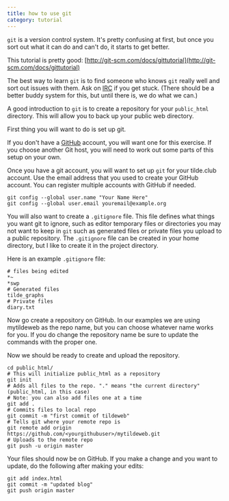 ```yaml
---
title: how to use git
category: tutorial
---
```


`git` is a version control system. It's pretty confusing at first, but
once you sort out what it can do and can't do, it starts to get better.

This tutorial is pretty good: [http://git-scm.com/docs/gittutorial](http://git-scm.com/docs/gittutorial)

The best way to learn `git` is to find someone who knows `git` really
well and sort out issues with them. Ask on [IRC](chat.html) if you get
stuck. (There should be a better buddy system for this, but until there
is, we do what we can.)

A good introduction to `git` is to create a repository for your
`public_html` directory. This will allow you to back up your public web
directory.

First thing you will want to do is set up git.

If you don't have a [GitHub](http://github.com) account, you will want
one for this exercise. If you choose another Git host, you will need to
work out some parts of this setup on your own.

Once you have a git account, you will want to set up `git` for your
tilde.club account. Use the email address that you used to create your
GitHub account. You can register multiple accounts with GitHub if
needed.

    git config --global user.name "Your Name Here"
    git config --global user.email youremail@example.org

You will also want to create a `.gitignore` file. This file defines what
things you want git to ignore, such as editor temporary files or
directories you may not want to keep in `git` such as generated files or
private files you upload to a public repository. The `.gitignore` file
can be created in your home directory, but I like to create it in the
project directory.

Here is an example `.gitignore` file:

    # files being edited
    *~
    *swp
    # Generated files
    tilde_graphs
    # Private files
    diary.txt

Now go create a repository on GitHub. In our examples we are using
mytildeweb as the repo name, but you can choose whatever name works for
you. If you do change the repository name be sure to update the commands
with the proper one.

Now we should be ready to create and upload the repository.

    cd public_html/
    # This will initialize public_html as a repository
    git init
    # Adds all files to the repo. "." means "the current directory" (public_html, in this case)
    # Note: you can also add files one at a time
    git add .
    # Commits files to local repo
    git commit -m "first commit of tildeweb"
    # Tells git where your remote repo is
    git remote add origin https://github.com/<yourgithubuser>/mytildeweb.git
    # Uploads to the remote repo
    git push -u origin master

Your files should now be on GitHub. If you make a change and you want to
update, do the following after making your edits:

    git add index.html
    git commit -m "updated blog"
    git push origin master
